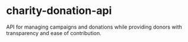 # charity-donation-api
API for managing campaigns and donations while providing donors with transparency and ease of contribution.
